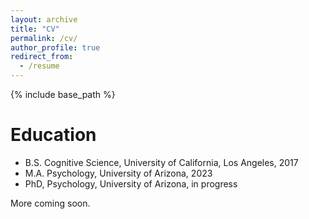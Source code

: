 ```yaml
---
layout: archive
title: "CV"
permalink: /cv/
author_profile: true
redirect_from:
  - /resume
---
```


{% include base_path %}

Education
======
* B.S. Cognitive Science, University of California, Los Angeles, 2017
* M.A. Psychology, University of Arizona, 2023
* PhD, Psychology, University of Arizona, in progress 

More coming soon. 
